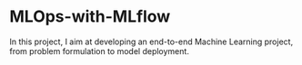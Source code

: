 # MLOps-with-MLflow
In this project, I aim at developing an end-to-end Machine Learning project, from problem formulation to model deployment. 
